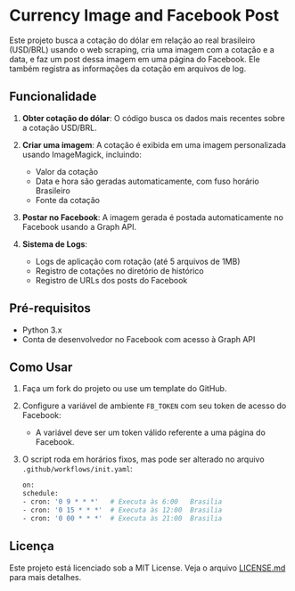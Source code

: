 # Currency Image and Facebook Post

Este projeto busca a cotação do dólar em relação ao real brasileiro (USD/BRL) usando o web scraping, cria uma imagem com a cotação e a data, e faz um post dessa imagem em uma página do Facebook. Ele também registra as informações da cotação em arquivos de log.

## Funcionalidade

1. **Obter cotação do dólar**: O código busca os dados mais recentes sobre a cotação USD/BRL.

2. **Criar uma imagem**: A cotação é exibida em uma imagem personalizada usando ImageMagick, incluindo:
   - Valor da cotação
   - Data e hora são geradas automaticamente, com fuso horário Brasileiro
   - Fonte da cotação
3. **Postar no Facebook**: A imagem gerada é postada automaticamente no Facebook usando a Graph API.
4. **Sistema de Logs**: 
   - Logs de aplicação com rotação (até 5 arquivos de 1MB)
   - Registro de cotações no diretório de histórico
   - Registro de URLs dos posts do Facebook

## Pré-requisitos

- Python 3.x
- Conta de desenvolvedor no Facebook com acesso à Graph API

## Como Usar

1. Faça um fork do projeto ou use um template do GitHub.
2. Configure a variável de ambiente `FB_TOKEN` com seu token de acesso do Facebook:
   - A variável deve ser um token válido referente a uma página do Facebook.
3. O script roda em horários fixos, mas pode ser alterado no arquivo `.github/workflows/init.yaml`:
   
   ```bash
   on:
   schedule:
   - cron: '0 9 * * *'   # Executa às 6:00   Brasilia
   - cron: '0 15 * * *'  # Executa às 12:00  Brasilia
   - cron: '0 00 * * *'  # Executa às 21:00  Brasilia
   ```

## Licença

Este projeto está licenciado sob a MIT License. Veja o arquivo [LICENSE.md](LICENSE.md) para mais detalhes.

